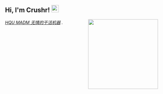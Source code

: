 <h2>Hi, I'm Crushr! <img src="https://github.githubassets.com/images/mona-whisper.gif" height="24" /></h2>
<img align='right' src="https://media.giphy.com/media/836HiJc7pgzy8iNXCn/giphy.gif" width="230" />
<p><em><a href="http://www.hqumadm.com/">HQU MADM 无情的干活机器</a> . </em>
